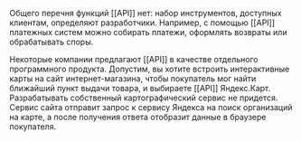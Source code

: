 Общего перечня функций [[API]] нет: набор инструментов, доступных клиентам, определяют разработчики. Например, с помощью [[API]] платежных систем можно собирать платежи, оформлять возвраты или обрабатывать споры.

Некоторые компании предлагают [[API]] в качестве отдельного программного продукта. Допустим, вы хотите встроить интерактивные карты на сайт интернет-магазина, чтобы покупатель мог найти ближайший пункт выдачи товара, и выбираете [[API]] Яндекс.Карт. 
Разрабатывать собственный картографический сервис не придется. Сервис сайта отправит запрос к сервису Яндекса на поиск организаций на карте, а после получения ответа отобразит данные в браузере покупателя.